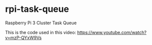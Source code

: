 # rpi-task-queue
Raspberry Pi 3 Cluster Task Queue

This is the code used in this video: https://www.youtube.com/watch?v=mzP-QYxW9Vs
